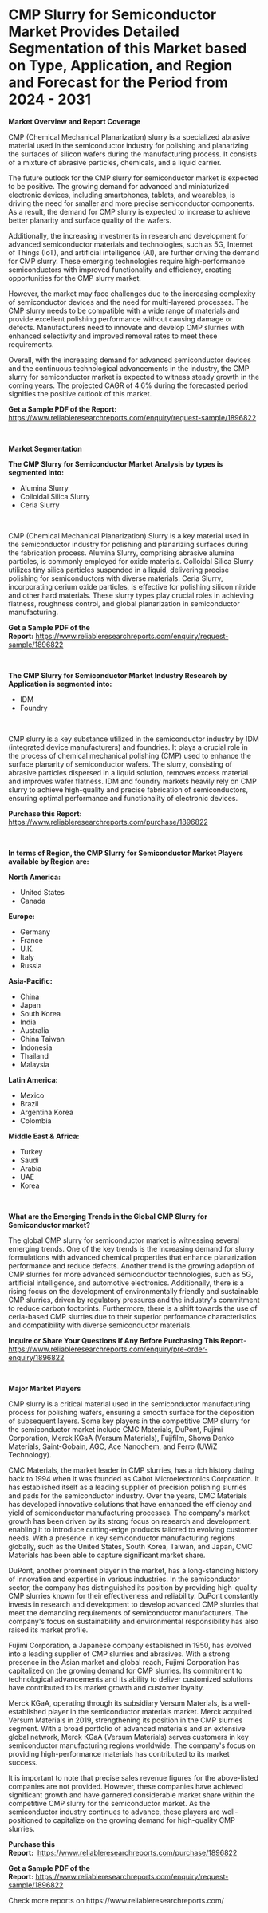 <p><h1>CMP Slurry for Semiconductor Market Provides Detailed Segmentation of this Market based on Type, Application, and Region and Forecast for the Period from 2024 - 2031</h1></p><p><strong>Market Overview and Report Coverage</strong></p>
<p><p>CMP (Chemical Mechanical Planarization) slurry is a specialized abrasive material used in the semiconductor industry for polishing and planarizing the surfaces of silicon wafers during the manufacturing process. It consists of a mixture of abrasive particles, chemicals, and a liquid carrier.</p><p>The future outlook for the CMP slurry for semiconductor market is expected to be positive. The growing demand for advanced and miniaturized electronic devices, including smartphones, tablets, and wearables, is driving the need for smaller and more precise semiconductor components. As a result, the demand for CMP slurry is expected to increase to achieve better planarity and surface quality of the wafers.</p><p>Additionally, the increasing investments in research and development for advanced semiconductor materials and technologies, such as 5G, Internet of Things (IoT), and artificial intelligence (AI), are further driving the demand for CMP slurry. These emerging technologies require high-performance semiconductors with improved functionality and efficiency, creating opportunities for the CMP slurry market.</p><p>However, the market may face challenges due to the increasing complexity of semiconductor devices and the need for multi-layered processes. The CMP slurry needs to be compatible with a wide range of materials and provide excellent polishing performance without causing damage or defects. Manufacturers need to innovate and develop CMP slurries with enhanced selectivity and improved removal rates to meet these requirements.</p><p>Overall, with the increasing demand for advanced semiconductor devices and the continuous technological advancements in the industry, the CMP slurry for semiconductor market is expected to witness steady growth in the coming years. The projected CAGR of 4.6% during the forecasted period signifies the positive outlook of this market.</p></p>
<p><strong>Get a Sample PDF of the Report:</strong> <a href="https://www.reliableresearchreports.com/enquiry/request-sample/1896822">https://www.reliableresearchreports.com/enquiry/request-sample/1896822</a></p>
<p>&nbsp;</p>
<p><strong>Market Segmentation</strong></p>
<p><strong>The CMP Slurry for Semiconductor Market Analysis by types is segmented into:</strong></p>
<p><ul><li>Alumina Slurry</li><li>Colloidal Silica Slurry</li><li>Ceria Slurry</li></ul></p>
<p>&nbsp;</p>
<p><p>CMP (Chemical Mechanical Planarization) Slurry is a key material used in the semiconductor industry for polishing and planarizing surfaces during the fabrication process. Alumina Slurry, comprising abrasive alumina particles, is commonly employed for oxide materials. Colloidal Silica Slurry utilizes tiny silica particles suspended in a liquid, delivering precise polishing for semiconductors with diverse materials. Ceria Slurry, incorporating cerium oxide particles, is effective for polishing silicon nitride and other hard materials. These slurry types play crucial roles in achieving flatness, roughness control, and global planarization in semiconductor manufacturing.</p></p>
<p><strong>Get a Sample PDF of the Report:</strong>&nbsp;<a href="https://www.reliableresearchreports.com/enquiry/request-sample/1896822">https://www.reliableresearchreports.com/enquiry/request-sample/1896822</a></p>
<p>&nbsp;</p>
<p><strong>The CMP Slurry for Semiconductor Market Industry Research by Application is segmented into:</strong></p>
<p><ul><li>IDM</li><li>Foundry</li></ul></p>
<p>&nbsp;</p>
<p><p>CMP slurry is a key substance utilized in the semiconductor industry by IDM (integrated device manufacturers) and foundries. It plays a crucial role in the process of chemical mechanical polishing (CMP) used to enhance the surface planarity of semiconductor wafers. The slurry, consisting of abrasive particles dispersed in a liquid solution, removes excess material and improves wafer flatness. IDM and foundry markets heavily rely on CMP slurry to achieve high-quality and precise fabrication of semiconductors, ensuring optimal performance and functionality of electronic devices.</p></p>
<p><strong>Purchase this Report:</strong>&nbsp; <a href="https://www.reliableresearchreports.com/purchase/1896822">https://www.reliableresearchreports.com/purchase/1896822</a></p>
<p>&nbsp;</p>
<p><strong>In terms of Region, the CMP Slurry for Semiconductor Market Players available by Region are:</strong></p>
<p>
    <p> <strong> North America: </strong>
        <ul>
            <li>United States</li>
            <li>Canada</li>
        </ul>
        </p> 
    <p> <strong> Europe: </strong>
        <ul>
            <li>Germany</li>
            <li>France</li>
            <li>U.K.</li>
            <li>Italy</li>
            <li>Russia</li>
        </ul>
        </p> 
    <p> <strong> Asia-Pacific: </strong>
        <ul>
            <li>China</li>
            <li>Japan</li>
            <li>South Korea</li>
            <li>India</li>
            <li>Australia</li>
            <li>China Taiwan</li>
            <li>Indonesia</li>
            <li>Thailand</li>
            <li>Malaysia</li>
        </ul>
        </p> 
    <p> <strong> Latin America: </strong>
        <ul>
            <li>Mexico</li>
            <li>Brazil</li>
            <li>Argentina Korea</li>
            <li>Colombia</li>
        </ul>
        </p> 
    <p> <strong> Middle East & Africa: </strong>
        <ul>
            <li>Turkey</li>
            <li>Saudi</li>
            <li>Arabia</li>
            <li>UAE</li>
            <li>Korea</li>
        </ul>
    </p>
    </p>
<p>&nbsp;</p>
<p><strong>What are the Emerging Trends in the Global CMP Slurry for Semiconductor market?</strong></p>
<p><p>The global CMP slurry for semiconductor market is witnessing several emerging trends. One of the key trends is the increasing demand for slurry formulations with advanced chemical properties that enhance planarization performance and reduce defects. Another trend is the growing adoption of CMP slurries for more advanced semiconductor technologies, such as 5G, artificial intelligence, and automotive electronics. Additionally, there is a rising focus on the development of environmentally friendly and sustainable CMP slurries, driven by regulatory pressures and the industry's commitment to reduce carbon footprints. Furthermore, there is a shift towards the use of ceria-based CMP slurries due to their superior performance characteristics and compatibility with diverse semiconductor materials.</p></p>
<p><strong>Inquire or Share Your Questions If Any Before Purchasing This Report</strong>- <a href="https://www.reliableresearchreports.com/enquiry/pre-order-enquiry/1896822">https://www.reliableresearchreports.com/enquiry/pre-order-enquiry/1896822</a></p>
<p>&nbsp;</p>
<p><strong>Major Market Players</strong></p>
<p><p>CMP slurry is a critical material used in the semiconductor manufacturing process for polishing wafers, ensuring a smooth surface for the deposition of subsequent layers. Some key players in the competitive CMP slurry for the semiconductor market include CMC Materials, DuPont, Fujimi Corporation, Merck KGaA (Versum Materials), Fujifilm, Showa Denko Materials, Saint-Gobain, AGC, Ace Nanochem, and Ferro (UWiZ Technology).</p><p>CMC Materials, the market leader in CMP slurries, has a rich history dating back to 1994 when it was founded as Cabot Microelectronics Corporation. It has established itself as a leading supplier of precision polishing slurries and pads for the semiconductor industry. Over the years, CMC Materials has developed innovative solutions that have enhanced the efficiency and yield of semiconductor manufacturing processes. The company's market growth has been driven by its strong focus on research and development, enabling it to introduce cutting-edge products tailored to evolving customer needs. With a presence in key semiconductor manufacturing regions globally, such as the United States, South Korea, Taiwan, and Japan, CMC Materials has been able to capture significant market share.</p><p>DuPont, another prominent player in the market, has a long-standing history of innovation and expertise in various industries. In the semiconductor sector, the company has distinguished its position by providing high-quality CMP slurries known for their effectiveness and reliability. DuPont constantly invests in research and development to develop advanced CMP slurries that meet the demanding requirements of semiconductor manufacturers. The company's focus on sustainability and environmental responsibility has also raised its market profile.</p><p>Fujimi Corporation, a Japanese company established in 1950, has evolved into a leading supplier of CMP slurries and abrasives. With a strong presence in the Asian market and global reach, Fujimi Corporation has capitalized on the growing demand for CMP slurries. Its commitment to technological advancements and its ability to deliver customized solutions have contributed to its market growth and customer loyalty.</p><p>Merck KGaA, operating through its subsidiary Versum Materials, is a well-established player in the semiconductor materials market. Merck acquired Versum Materials in 2019, strengthening its position in the CMP slurries segment. With a broad portfolio of advanced materials and an extensive global network, Merck KGaA (Versum Materials) serves customers in key semiconductor manufacturing regions worldwide. The company's focus on providing high-performance materials has contributed to its market success.</p><p>It is important to note that precise sales revenue figures for the above-listed companies are not provided. However, these companies have achieved significant growth and have garnered considerable market share within the competitive CMP slurry for the semiconductor market. As the semiconductor industry continues to advance, these players are well-positioned to capitalize on the growing demand for high-quality CMP slurries.</p></p>
<p><strong>Purchase this Report:</strong>&nbsp;&nbsp;<a href="https://www.reliableresearchreports.com/purchase/1896822">https://www.reliableresearchreports.com/purchase/1896822</a></p>
<p></p>
<p><strong>Get a Sample PDF of the Report:</strong>&nbsp;<a href="https://www.reliableresearchreports.com/enquiry/request-sample/1896822">https://www.reliableresearchreports.com/enquiry/request-sample/1896822</a></p>
<p>Check more reports on https://www.reliableresearchreports.com/</p>